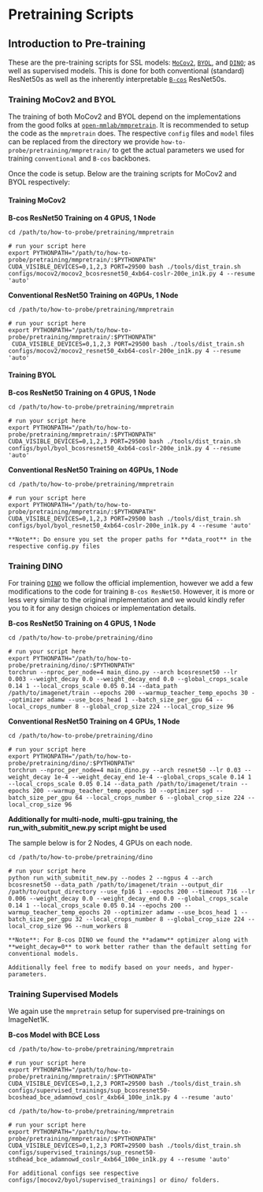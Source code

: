 # Pretraining Scripts

## Introduction to Pre-training

These are the pre-training scripts for SSL models: [`MoCov2`](https://github.com/open-mmlab/mmpretrain/tree/main/configs/mocov2), [`BYOL`](https://github.com/open-mmlab/mmpretrain/tree/main/configs/byol), and [`DINO`](https://github.com/facebookresearch/dino); as well as supervised models. This is done for both conventional (standard) ResNet50s as well as the inherently interpretable [`B-cos`](https://github.com/B-cos/B-cos-v2/tree/main) ResNet50s.

### Training MoCov2 and BYOL

The training of both MoCov2 and BYOL depend on the implementations from the good folks at [`open-mmlab/mmpretrain`](https://github.com/open-mmlab/mmpretrain/). It is recommended to setup the code as the `mmpretrain` does. The respective `config` files and `model` files can be replaced from the directory we provide `how-to-probe/pretraining/mmpretrain/` to get the actual parameters we used for training `conventional` and `B-cos` backbones.

Once the code is setup. Below are the training scripts for MoCov2 and BYOL respectively:

#### Training MoCov2

**B-cos ResNet50 Training on 4 GPUS, 1 Node**

```
cd /path/to/how-to-probe/pretraining/mmpretrain                                                 
                                                                                              
# run your script here                                                                        
export PYTHONPATH="/path/to/how-to-probe/pretraining/mmpretrain/:$PYTHONPATH"                   
CUDA_VISIBLE_DEVICES=0,1,2,3 PORT=29500 bash ./tools/dist_train.sh configs/mocov2/mocov2_bcosresnet50_4xb64-coslr-200e_in1k.py 4 --resume 'auto'
```

**Conventional ResNet50 Training on 4GPUs, 1 Node**

```
cd /path/to/how-to-probe/pretraining/mmpretrain                                                 
                                                                                              
# run your script here                                                                        
export PYTHONPATH="/path/to/how-to-probe/pretraining/mmpretrain/:$PYTHONPATH"                   
 CUDA_VISIBLE_DEVICES=0,1,2,3 PORT=29500 bash ./tools/dist_train.sh configs/mocov2/mocov2_resnet50_4xb64-coslr-200e_in1k.py 4 --resume 'auto'
```

#### Training BYOL

**B-cos ResNet50 Training on 4 GPUS, 1 Node**

```
cd /path/to/how-to-probe/pretraining/mmpretrain                                                 
                                                                                              
# run your script here                                                                        
export PYTHONPATH="/path/to/how-to-probe/pretraining/mmpretrain/:$PYTHONPATH"                   
CUDA_VISIBLE_DEVICES=0,1,2,3 PORT=29500 bash ./tools/dist_train.sh configs/byol/byol_bcosresnet50_4xb64-coslr-200e_in1k.py 4 --resume 'auto'
```

**Conventional ResNet50 Training on 4GPUs, 1 Node**

```
cd /path/to/how-to-probe/pretraining/mmpretrain                                                 
                                                                                              
# run your script here                                                                        
export PYTHONPATH="/path/to/how-to-probe/pretraining/mmpretrain/:$PYTHONPATH"                   
CUDA_VISIBLE_DEVICES=0,1,2,3 PORT=29500 bash ./tools/dist_train.sh configs/byol/byol_resnet50_4xb64-coslr-200e_in1k.py 4 --resume 'auto'
```

`**Note**: Do ensure you set the proper paths for **data_root** in the respective config.py files`

### Training DINO

For training [`DINO`](https://github.com/facebookresearch/dino) we follow the official implemention, however we add a few modifications to the code for training `B-cos ResNet50`. However, it is more or less very similar to the original implementation and we would kindly refer you to it for any design choices or implementation details.

**B-cos ResNet50 Training on 4 GPUS, 1 Node**

```
cd /path/to/how-to-probe/pretraining/dino

# run your script here
export PYTHONPATH="/path/to/how-to-probe/pretraining/dino/:$PYTHONPATH"
torchrun --nproc_per_node=4 main_dino.py --arch bcosresnet50 --lr 0.003 --weight_decay 0.0 --weight_decay_end 0.0 --global_crops_scale 0.14 1 --local_crops_scale 0.05 0.14 --data_path /path/to/imagenet/train --epochs 200 --warmup_teacher_temp_epochs 30 --optimizer adamw --use_bcos_head 1 --batch_size_per_gpu 64 --local_crops_number 8 --global_crop_size 224 --local_crop_size 96

```

**Conventional ResNet50 Training on 4 GPUs, 1 Node**

```
cd /path/to/how-to-probe/pretraining/dino

# run your script here
export PYTHONPATH="/path/to/how-to-probe/pretraining/dino/:$PYTHONPATH"
torchrun --nproc_per_node=4 main_dino.py --arch resnet50 --lr 0.03 --weight_decay 1e-4 --weight_decay_end 1e-4 --global_crops_scale 0.14 1 --local_crops_scale 0.05 0.14 --data_path /path/to/imagenet/train --epochs 200 --warmup_teacher_temp_epochs 10 --optimizer sgd --batch_size_per_gpu 64 --local_crops_number 6 --global_crop_size 224 --local_crop_size 96

```

**Additionally for multi-node, multi-gpu training, the run_with_submitit_new.py script might be used**

The sample below is for 2 Nodes, 4 GPUs on each node.

```
cd /path/to/how-to-probe/pretraining/dino

# run your script here
python run_with_submitit_new.py --nodes 2 --ngpus 4 --arch bcosresnet50 --data_path /path/to/imagenet/train --output_dir /path/to/output_directory --use_fp16 1 --epochs 200 --timeout 716 --lr 0.006 --weight_decay 0.0 --weight_decay_end 0.0 --global_crops_scale 0.14 1 --local_crops_scale 0.05 0.14 --epochs 200 --warmup_teacher_temp_epochs 20 --optimizer adamw --use_bcos_head 1 --batch_size_per_gpu 32 --local_crops_number 8 --global_crop_size 224 --local_crop_size 96 --num_workers 8

```


`**Note**: For B-cos DINO we found the **adamw** optimizer along with **weight_decay=0** to work better rather than the default setting for conventional models.`

`Additionally feel free to modify based on your needs, and hyper-parameters.`

### Training Supervised Models

We again use the `mmpretrain` setup for supervised pre-trainings on ImageNet1K.

**B-cos Model with BCE Loss**
```
cd /path/to/how-to-probe/pretraining/mmpretrain                                                 
                                                                                              
# run your script here                                                                        
export PYTHONPATH="/path/to/how-to-probe/pretraining/mmpretrain/:$PYTHONPATH"                   
CUDA_VISIBLE_DEVICES=0,1,2,3 PORT=29500 bash ./tools/dist_train.sh configs/supervised_trainings/sup_bcosresnet50-bcoshead_bce_adamnowd_coslr_4xb64_100e_in1k.py 4 --resume 'auto'
```

```
cd /path/to/how-to-probe/pretraining/mmpretrain                                                 
                                                                                              
# run your script here                                                                        
export PYTHONPATH="/path/to/how-to-probe/pretraining/mmpretrain/:$PYTHONPATH"                   
CUDA_VISIBLE_DEVICES=0,1,2,3 PORT=29500 bash ./tools/dist_train.sh configs/supervised_trainings/sup_resnet50-stdhead_bce_adamnowd_coslr_4xb64_100e_in1k.py 4 --resume 'auto'
```

`For additional configs see respective configs/[mocov2/byol/supervised_trainings] or dino/ folders.`
